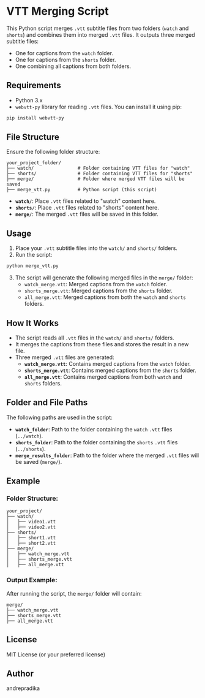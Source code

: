 # VTT Merging Script

This Python script merges `.vtt` subtitle files from two folders (`watch` and `shorts`) and combines them into merged `.vtt` files. It outputs three merged subtitle files:
- One for captions from the `watch` folder.
- One for captions from the `shorts` folder.
- One combining all captions from both folders.

## Requirements

- Python 3.x
- `webvtt-py` library for reading `.vtt` files. You can install it using pip:

```bash
pip install webvtt-py
```

## File Structure

Ensure the following folder structure:

```
your_project_folder/
├── watch/                # Folder containing VTT files for "watch"
├── shorts/               # Folder containing VTT files for "shorts"
├── merge/                # Folder where merged VTT files will be saved
├── merge_vtt.py          # Python script (this script)
```

- **`watch/`**: Place `.vtt` files related to "watch" content here.
- **`shorts/`**: Place `.vtt` files related to "shorts" content here.
- **`merge/`**: The merged `.vtt` files will be saved in this folder.

## Usage

1. Place your `.vtt` subtitle files into the `watch/` and `shorts/` folders.
2. Run the script:

```bash
python merge_vtt.py
```

3. The script will generate the following merged files in the `merge/` folder:
    - `watch_merge.vtt`: Merged captions from the `watch` folder.
    - `shorts_merge.vtt`: Merged captions from the `shorts` folder.
    - `all_merge.vtt`: Merged captions from both the `watch` and `shorts` folders.

## How It Works

- The script reads all `.vtt` files in the `watch/` and `shorts/` folders.
- It merges the captions from these files and stores the result in a new file.
- Three merged `.vtt` files are generated:
  - **`watch_merge.vtt`**: Contains merged captions from the `watch` folder.
  - **`shorts_merge.vtt`**: Contains merged captions from the `shorts` folder.
  - **`all_merge.vtt`**: Contains merged captions from both `watch` and `shorts` folders.

## Folder and File Paths

The following paths are used in the script:
- **`watch_folder`**: Path to the folder containing the `watch` `.vtt` files (`../watch`).
- **`shorts_folder`**: Path to the folder containing the `shorts` `.vtt` files (`../shorts`).
- **`merge_results_folder`**: Path to the folder where the merged `.vtt` files will be saved (`merge/`).

## Example

### Folder Structure:

```
your_project/
├── watch/
│   ├── video1.vtt
│   ├── video2.vtt
├── shorts/
│   ├── short1.vtt
│   ├── short2.vtt
├── merge/
│   ├── watch_merge.vtt
│   ├── shorts_merge.vtt
│   ├── all_merge.vtt
```

### Output Example:

After running the script, the `merge/` folder will contain:

```
merge/
├── watch_merge.vtt
├── shorts_merge.vtt
├── all_merge.vtt
```

## License

MIT License (or your preferred license)

## Author
andrepradika
